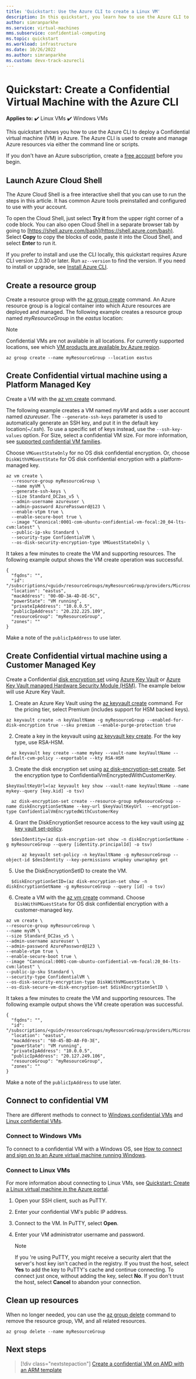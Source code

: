 ```yaml
---
title: 'Quickstart: Use the Azure CLI to create a Linux VM'
description: In this quickstart, you learn how to use the Azure CLI to create a Confidential virtual machine
author: simranparkhe
ms.service: virtual-machines
mms.subservice: confidential-computing
ms.topic: quickstart
ms.workload: infrastructure
ms.date: 10/26/2022
ms.author: simranparkhe
ms.custom: devx-track-azurecli
---
```


# Quickstart: Create a Confidential Virtual Machine with the Azure CLI

**Applies to:** :heavy_check_mark: Linux VMs :heavy_check_mark: Windows VMs

This quickstart shows you how to use the Azure CLI to deploy a Confidential virtual machine (VM) in Azure. The Azure CLI is used to create and manage Azure resources via either the command line or scripts.

If you don't have an Azure subscription, create a [free account](https://azure.microsoft.com/free/?WT.mc_id=A261C142F) before you begin.

## Launch Azure Cloud Shell

The Azure Cloud Shell is a free interactive shell that you can use to run the steps in this article. It has common Azure tools preinstalled and configured to use with your account.

To open the Cloud Shell, just select **Try it** from the upper right corner of a code block. You can also open Cloud Shell in a separate browser tab by going to [https://shell.azure.com/bash](https://shell.azure.com/bash). Select **Copy** to copy the blocks of code, paste it into the Cloud Shell, and select **Enter** to run it.

If you prefer to install and use the CLI locally, this quickstart requires Azure CLI version 2.0.30 or later. Run `az--version` to find the version. If you need to install or upgrade, see [Install Azure CLI](https://learn.microsoft.com/en-us/cli/azure/install-azure-cli).

## Create a resource group

Create a resource group with the [az group create](/cli/azure/group) command. An Azure resource group is a logical container into which Azure resources are deployed and managed. The following example creates a resource group named *myResourceGroup* in the *eastus* location:
> [!NOTE]
> Confidential VMs are not available in all locations. For currently supported locations, see which [VM products are available by Azure region](https://azure.microsoft.com/global-infrastructure/services/?products=virtual-machines).
```azurecli - interactive
az group create --name myResourceGroup --location eastus
```
## Create Confidential virtual machine using a Platform Managed Key

Create a VM with the [az vm create](/cli/azure/vm) command.

The following example creates a VM named *myVM* and adds a user account named *azureuser*. The `--generate-ssh-keys` parameter is used to automatically generate an SSH key, and put it in the default key location(*~/.ssh*). To use a specific set of keys instead, use the `--ssh-key-values` option.
For Size, select a confidential VM size. For more information, see [supported confidential VM families](virtual-machine-solutions-amd.md).

Choose `VMGuestStateOnly` for no OS disk confidential encryption. Or, choose `DiskWithVMGuestState` for OS disk confidential encryption with a platform-managed key.

```azurecli-interactive
az vm create \
  --resource-group myResourceGroup \
  --name myVM \
  --generate-ssh-keys \
  --size Standard_DC2as_v5 \
  --admin-username azureuser \
  --admin-password AzurePassword@123 \
  --enable-vtpm true \
  --enable-secure-boot true \
  --image "Canonical:0001-com-ubuntu-confidential-vm-focal:20_04-lts-cvm:latest" \
  --public-ip-sku Standard \
  --security-type ConfidentialVM \
  --os-disk-security-encryption-type VMGuestStateOnly \
```

It takes a few minutes to create the VM and supporting resources. The following example output shows the VM create operation was successful.

```output
{
  "fqdns": "",
  "id": "/subscriptions/<guid>/resourceGroups/myResourceGroup/providers/Microsoft.Compute/virtualMachines/myVM",
  "location": "eastus",
  "macAddress": "00-0D-3A-4D-DE-5C",
  "powerState": "VM running",
  "privateIpAddress": "10.0.0.5",
  "publicIpAddress": "20.232.225.109",
  "resourceGroup": "myResourceGroup",
  "zones": ""
}
```

Make a note of the `publicIpAddress` to use later.

## Create Confidential virtual machine using a Customer Managed Key

Create a Confidential [disk encryption set](../virtual-machines/linux/disks-enable-customer-managed-keys-cli.md) using [Azure Key Vault](../key-vault/general/quick-create-cli.md) or [Azure Key Vault managed Hardware Security Module (HSM)](../key-vault/managed-hsm/quick-create-cli.md). The example below will use Azure Key Vault. 

  1.  Create an Azure Key Vault using the [az keyvault create](/cli/azure/keyvault) command. For the pricing tier, select Premium (includes support for HSM backed keys).
  ```azurecli-interactive
  az keyvault create -n keyVaultName -g myResourceGroup --enabled-for-disk-encryption true --sku premium --enable-purge-protection true
  ```
  2. Create a key in the keyvault using [az keyvault key create](/cli/azure/keyvault). For the key type, use RSA-HSM.
  ```azurecli-interactive
  	az keyvault key create --name mykey --vault-name keyVaultName --default-cvm-policy --exportable --kty RSA-HSM
  ```
  3. Create the disk encryption set using [az disk-encryption-set create](/cli/azure/disk-encryption-set). Set the encryption type to ConfidentialVmEncryptedWithCustomerKey.
  ```azurecli-interactive
  $keyVaultKeyUrl=(az keyvault key show --vault-name keyVaultName --name mykey--query [key.kid] -o tsv)

	az disk-encryption-set create --resource-group myResourceGroup --name diskEncryptionSetName --key-url $keyVaultKeyUrl  --encryption-type ConfidentialVmEncryptedWithCustomerKey
  ```
  4. Grant the DiskEncryptionSet resource access to the key vault using [az key vault set-policy](/cli/azure/keyvault).
  ```azurecli-interactive
  	$desIdentity=(az disk-encryption-set show -n diskEncryptionSetName -g myResourceGroup --query [identity.principalId] -o tsv)

		az keyvault set-policy -n keyVaultName -g myResourceGroup --object-id $desIdentity --key-permissions wrapkey unwrapkey get
  ```
  5. Use the DiskEncryptionSetID to create the VM.
  ```azurecli-interactive
  	$diskEncryptionSetID=(az disk-encryption-set show -n diskEncryptionSetName -g myResourceGroup --query [id] -o tsv)
  ```
  6. Create a VM with the [az vm create](/cli/azure/vm) command. Choose `DiskWithVMGuestState` for OS disk confidential encryption with a customer-managed key.

  ```azurecli-interactive
az vm create \
  --resource-group myResourceGroup \
  --name myVM \
  --size Standard_DC2as_v5 \
  --admin-username azureuser \
  --admin-password AzurePassword@123 \
  --enable-vtpm true \
  --enable-secure-boot true \
  --image "Canonical:0001-com-ubuntu-confidential-vm-focal:20_04-lts-cvm:latest" \
  --public-ip-sku Standard \
  --security-type ConfidentialVM \
  --os-disk-security-encryption-type DiskWithVMGuestState \
  --os-disk-secure-vm-disk-encryption-set $diskEncryptionSetID \
```
It takes a few minutes to create the VM and supporting resources. The following example output shows the VM create operation was successful.

```output
{
  "fqdns": "",
  "id": "/subscriptions/<guid>/resourceGroups/myResourceGroup/providers/Microsoft.Compute/virtualMachines/myVM",
  "location": "eastus",
  "macAddress": "60-45-BD-A8-F0-3E",
  "powerState": "VM running",
  "privateIpAddress": "10.0.0.5",
  "publicIpAddress": "20.127.249.106",
  "resourceGroup": "myResourceGroup",
  "zones": ""
}
```
Make a note of the `publicIpAddress` to use later.
  
## Connect to confidential VM

There are different methods to connect to [Windows confidential VMs](#connect-to-windows-vms) and [Linux confidential VMs](#connect-to-linux-vms).

### Connect to Windows VMs

To connect to a confidential VM with a Windows OS, see [How to connect and sign on to an Azure virtual machine running Windows](../virtual-machines/windows/connect-logon.md).

### Connect to Linux VMs

For more information about connecting to Linux VMs, see [Quickstart: Create a Linux virtual machine in the Azure portal](../virtual-machines/linux/quick-create-portal.md).

1. Open your SSH client, such as PuTTY.

2. Enter your confidential VM's public IP address.

3. Connect to the VM. In PuTTY, select **Open**.

4. Enter your VM administrator username and password.

    > [!NOTE]
    > If you 're using PuTTY, you might receive a security alert that the server's host key isn't cached in the registry. If you trust the host, select **Yes** to add the key to PuTTY's cache and continue connecting. To connect just once, without adding the key, select **No**. If you don't trust the host, select **Cancel** to abandon your connection.
## Clean up resources

When no longer needed, you can use the [az group delete](/cli/azure/group) command to remove the resource group, VM, and all related resources. 

```azurecli-interactive
az group delete --name myResourceGroup
```

## Next steps

> [!div class="nextstepaction"]
> [Create a confidential VM on AMD with an ARM template](quick-create-confidential-vm-arm-amd.md)